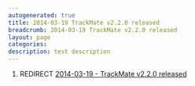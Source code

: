 ```yaml
---
autogenerated: true
title: 2014-03-19 TrackMate v2.2.0 released
breadcrumb: 2014-03-19 TrackMate v2.2.0 released
layout: page
categories: 
description: test description
---
```


1.  REDIRECT [2014-03-19 - TrackMate v2.2.0 released](2014-03-19_-_TrackMate_v2.2.0_released "wikilink")
